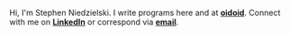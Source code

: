 Hi, I'm Stephen Niedzielski. I write programs here and at [**oidoid**](https://oidoid.com). Connect with me on [**LinkedIn**](https://www.linkedin.com/in/sniedzie) or correspond via [**email**](mailto:stephen@niedzielski.com).
